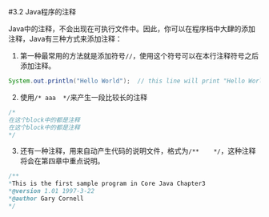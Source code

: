 #3.2 Java程序的注释

Java中的注释，不会出现在可执行文件中。因此，你可以在程序档中大肆的添加注释，Java有三种方式来添加注释：
1. 第一种最常用的方法就是添加符号```//```，使用这个符号可以在本行注释符号之后添加注释。
```Java
System.out.println("Hello World");  // this line will print "Hello World". 
```
2. 使用```/* aaa  */```来产生一段比较长的注释
```java
/*
在这个block中的都是注释
在这个block中的都是注释
*/
```
3. 还有一种注释，用来自动产生代码的说明文件，格式为```/**    */```，这种注释将会在第四章中重点说明。
```java
/**
*This is the first sample program in Core Java Chapter3
*@version 1.01 1997-3-22
*@author Gary Cornell 
*/
```
